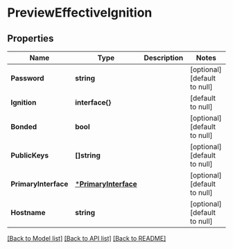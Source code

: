 # PreviewEffectiveIgnition

## Properties
Name | Type | Description | Notes
------------ | ------------- | ------------- | -------------
**Password** | **string** |  | [optional] [default to null]
**Ignition** | **interface{}** |  | [default to null]
**Bonded** | **bool** |  | [optional] [default to null]
**PublicKeys** | **[]string** |  | [optional] [default to null]
**PrimaryInterface** | [***PrimaryInterface**](PrimaryInterface.md) |  | [optional] [default to null]
**Hostname** | **string** |  | [optional] [default to null]

[[Back to Model list]](../README.md#documentation-for-models) [[Back to API list]](../README.md#documentation-for-api-endpoints) [[Back to README]](../README.md)


